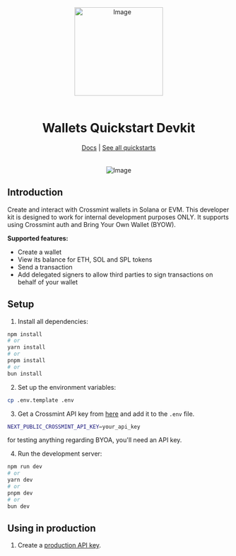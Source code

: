 
<div align="center">
<img width="200" alt="Image" src="https://github.com/user-attachments/assets/8b617791-cd37-4a5a-8695-a7c9018b7c70" />
<br>
<br>
<h1>Wallets Quickstart Devkit</h1>

<div align="center">
<a href="https://docs.crossmint.com/introduction/platform/wallets">Docs</a> | <a href="https://github.com/crossmint">See all quickstarts</a>
</div>

<br>
<br>
<img src="https://github.com/user-attachments/assets/76a983ab-499e-4d12-af7a-0ae17cb0b6cd" alt="Image" width="full">
</div>

## Introduction
Create and interact with Crossmint wallets in Solana or EVM. This developer kit is designed to work for internal development purposes ONLY. It supports using Crossmint auth and Bring Your Own Wallet (BYOW).

**Supported features:**
- Create a wallet
- View its balance for ETH, SOL and SPL tokens
- Send a transaction
- Add delegated signers to allow third parties to sign transactions on behalf of your wallet

## Setup

1. Install all dependencies:
```bash
npm install
# or
yarn install
# or
pnpm install
# or
bun install
```

2. Set up the environment variables:
```bash
cp .env.template .env
```

3. Get a Crossmint API key from [here](https://docs.crossmint.com/introduction/platform/api-keys/client-side) and add it to the `.env` file.
```bash
NEXT_PUBLIC_CROSSMINT_API_KEY=your_api_key
```

for testing anything regarding BYOA, you'll need an API key. 

4. Run the development server:
```bash
npm run dev
# or
yarn dev
# or
pnpm dev
# or
bun dev
```

## Using in production
1. Create a [production API key](https://docs.crossmint.com/introduction/platform/api-keys/client-side).
